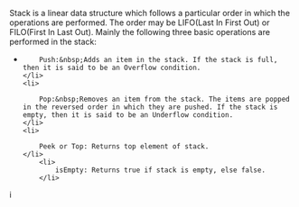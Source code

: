 <html>
<body>
<p dir="ltr">Stack&nbsp;is a linear data structure which follows a particular order in which the operations are performed. The order may be LIFO(Last In First Out) or FILO(First In Last Out). Mainly the following three basic operations are performed in the stack:</p>

<ul>
	<li>

		Push:&nbsp;Adds an item in the stack. If the stack is full, then it is said to be an Overflow condition.
	</li>
	<li>

		Pop:&nbsp;Removes an item from the stack. The items are popped in the reversed order in which they are pushed. If the stack is empty, then it is said to be an Underflow condition.
	</li>
	<li>

		Peek or Top: Returns top element of stack.
	</li>
        <li>
            isEmpty: Returns true if stack is empty, else false.
        </li>
</ul>

<p>i</p>
</body>
</html